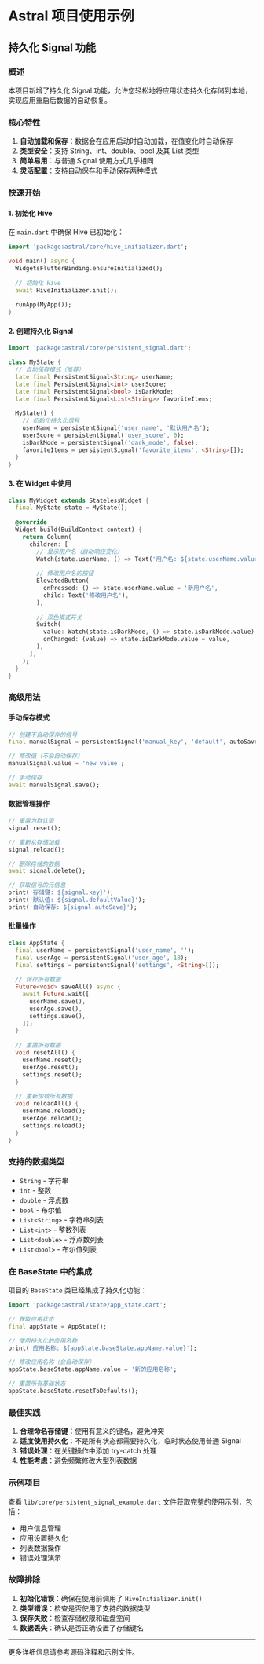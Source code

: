 # Astral 项目使用示例

## 持久化 Signal 功能

### 概述

本项目新增了持久化 Signal 功能，允许您轻松地将应用状态持久化存储到本地，实现应用重启后数据的自动恢复。

### 核心特性

1. **自动加载和保存**：数据会在应用启动时自动加载，在值变化时自动保存
2. **类型安全**：支持 String、int、double、bool 及其 List 类型
3. **简单易用**：与普通 Signal 使用方式几乎相同
4. **灵活配置**：支持自动保存和手动保存两种模式

### 快速开始

#### 1. 初始化 Hive

在 `main.dart` 中确保 Hive 已初始化：

```dart
import 'package:astral/core/hive_initializer.dart';

void main() async {
  WidgetsFlutterBinding.ensureInitialized();
  
  // 初始化 Hive
  await HiveInitializer.init();
  
  runApp(MyApp());
}
```

#### 2. 创建持久化 Signal

```dart
import 'package:astral/core/persistent_signal.dart';

class MyState {
  // 自动保存模式（推荐）
  late final PersistentSignal<String> userName;
  late final PersistentSignal<int> userScore;
  late final PersistentSignal<bool> isDarkMode;
  late final PersistentSignal<List<String>> favoriteItems;
  
  MyState() {
    // 初始化持久化信号
    userName = persistentSignal('user_name', '默认用户名');
    userScore = persistentSignal('user_score', 0);
    isDarkMode = persistentSignal('dark_mode', false);
    favoriteItems = persistentSignal('favorite_items', <String>[]);
  }
}
```

#### 3. 在 Widget 中使用

```dart
class MyWidget extends StatelessWidget {
  final MyState state = MyState();
  
  @override
  Widget build(BuildContext context) {
    return Column(
      children: [
        // 显示用户名（自动响应变化）
        Watch(state.userName, () => Text('用户名: ${state.userName.value}')),
        
        // 修改用户名的按钮
        ElevatedButton(
          onPressed: () => state.userName.value = '新用户名',
          child: Text('修改用户名'),
        ),
        
        // 深色模式开关
        Switch(
          value: Watch(state.isDarkMode, () => state.isDarkMode.value),
          onChanged: (value) => state.isDarkMode.value = value,
        ),
      ],
    );
  }
}
```

### 高级用法

#### 手动保存模式

```dart
// 创建不自动保存的信号
final manualSignal = persistentSignal('manual_key', 'default', autoSave: false);

// 修改值（不会自动保存）
manualSignal.value = 'new value';

// 手动保存
await manualSignal.save();
```

#### 数据管理操作

```dart
// 重置为默认值
signal.reset();

// 重新从存储加载
signal.reload();

// 删除存储的数据
await signal.delete();

// 获取信号的元信息
print('存储键: ${signal.key}');
print('默认值: ${signal.defaultValue}');
print('自动保存: ${signal.autoSave}');
```

#### 批量操作

```dart
class AppState {
  final userName = persistentSignal('user_name', '');
  final userAge = persistentSignal('user_age', 18);
  final settings = persistentSignal('settings', <String>[]);
  
  // 保存所有数据
  Future<void> saveAll() async {
    await Future.wait([
      userName.save(),
      userAge.save(),
      settings.save(),
    ]);
  }
  
  // 重置所有数据
  void resetAll() {
    userName.reset();
    userAge.reset();
    settings.reset();
  }
  
  // 重新加载所有数据
  void reloadAll() {
    userName.reload();
    userAge.reload();
    settings.reload();
  }
}
```

### 支持的数据类型

- `String` - 字符串
- `int` - 整数
- `double` - 浮点数
- `bool` - 布尔值
- `List<String>` - 字符串列表
- `List<int>` - 整数列表
- `List<double>` - 浮点数列表
- `List<bool>` - 布尔值列表

### 在 BaseState 中的集成

项目的 `BaseState` 类已经集成了持久化功能：

```dart
import 'package:astral/state/app_state.dart';

// 获取应用状态
final appState = AppState();

// 使用持久化的应用名称
print('应用名称: ${appState.baseState.appName.value}');

// 修改应用名称（会自动保存）
appState.baseState.appName.value = '新的应用名称';

// 重置所有基础状态
appState.baseState.resetToDefaults();
```

### 最佳实践

1. **合理命名存储键**：使用有意义的键名，避免冲突
2. **适度使用持久化**：不是所有状态都需要持久化，临时状态使用普通 Signal
3. **错误处理**：在关键操作中添加 try-catch 处理
4. **性能考虑**：避免频繁修改大型列表数据

### 示例项目

查看 `lib/core/persistent_signal_example.dart` 文件获取完整的使用示例，包括：

- 用户信息管理
- 应用设置持久化
- 列表数据操作
- 错误处理演示

### 故障排除

1. **初始化错误**：确保在使用前调用了 `HiveInitializer.init()`
2. **类型错误**：检查是否使用了支持的数据类型
3. **保存失败**：检查存储权限和磁盘空间
4. **数据丢失**：确认是否正确设置了存储键名

---

更多详细信息请参考源码注释和示例文件。